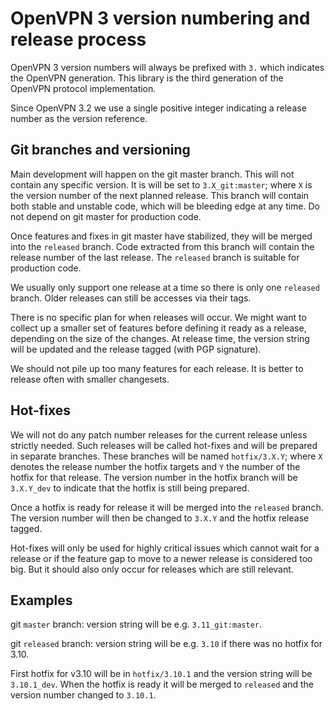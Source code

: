 OpenVPN 3 version numbering and release process
===============================================

OpenVPN 3 version numbers will always be prefixed with `3.` which
indicates the OpenVPN generation. This library is the third generation
of the OpenVPN protocol implementation.

Since OpenVPN 3.2 we use a single positive integer indicating a
release number as the version reference.

Git branches and versioning
---------------------------

Main development will happen on the git master branch. This will not
contain any specific version. It is will be set to `3.X_git:master`;
where `X` is the version number of the next planned release. This
branch will contain both stable and unstable code, which will be
bleeding edge at any time. Do not depend on git master for production
code.

Once features and fixes in git master have stabilized, they will be
merged into the `released` branch. Code extracted from this branch
will contain the release number of the last release. The `released`
branch is suitable for production code.

We usually only support one release at a time so there is only one
`released` branch. Older releases can still be accesses via their
tags.

There is no specific plan for when releases will occur. We might
want to collect up a smaller set of features before defining it ready as
a release, depending on the size of the changes. At release time,
the version string will be updated and the release tagged
(with PGP signature).

We should not pile up too many features for each release. It is better
to release often with smaller changesets.

Hot-fixes
---------

We will not do any patch number releases for the current release
unless strictly needed. Such releases will be called hot-fixes and will
be prepared in separate branches. These branches will be
named `hotfix/3.X.Y`; where `X` denotes the release number the hotfix
targets and `Y` the number of the hotfix for that release.
The version number in the hotfix branch will be `3.X.Y_dev` to
indicate that the hotfix is still being prepared.

Once a hotfix is ready for release it will be merged into the `released`
branch. The version number will then be changed to `3.X.Y` and the
hotfix release tagged.

Hot-fixes will only be used for highly critical issues which cannot wait
for a release or if the feature gap to move to a newer release is
considered too big. But it should also only occur for releases which are
still relevant.

Examples
--------

git `master` branch: version string will be e.g. `3.11_git:master`.

git `released` branch: version string will be e.g. `3.10` if there was no
hotfix for 3.10.

First hotfix for v3.10 will be in `hotfix/3.10.1` and the version string will be
`3.10.1_dev`. When the hotfix is ready it will be merged to `released` and the
version number changed to `3.10.1`.
